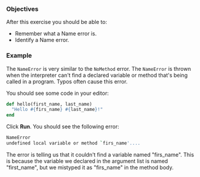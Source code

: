 <!-- { ids:[64], language:'Ruby', type:'workshop', order: 3, name:'Name Error', description:"Debug your code when a method is implemented with variables that don't exist." }-->

### Objectives

After this exercise you should be able to:

- Remember what a Name error is.
- Identify a Name error.

### Example

The `NameError` is very similar to the `NoMethod` error. The `NameError` is thrown when the interpreter can't find a declared variable or method that's being called in a program. Typos often cause this error.

You should see some code in your editor:

```ruby
def hello(first_name, last_name)
  "Hello #{firs_name} #{last_name}!"
end
```

Click **Run**. You should see the following error:

```bash
NameError
undefined local variable or method `firs_name'....
```

The error is telling us that it couldn't find a variable named "firs_name". This is because the variable we declared in the argument list is named "first_name", but we mistyped it as "firs_name" in the method body.
